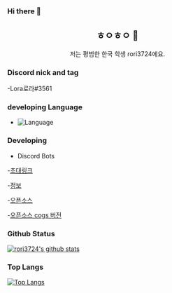 ### Hi there 👋
<h2 align="center">ㅎㅇㅎㅇ 👋</h2>
<p align="center">저는 평범한 한국 학생 rori3724에요.</p>

### Discord nick and tag

-Lora로라#3561

### developing Language

- ![Language](https://img.shields.io/badge/language-python-brightgreen)



### Developing

- Discord Bots

-[초대링크](https://discord.com/oauth2/authorize?client_id=800193013292335145&scope=bot&permissions=1610607742)

-[정보](https://koreanbots.dev/bots/800193013292335145)

-[오픈소스](https://github.com/rori3724/haziel_public/blob/main/haziel.py)

-[오픈소스 cogs 버전](https://github.com/rori3724/haziel_cogs-version/blob/main/cogs/Core.py)

### Github Status

[![rori3724's github stats](https://github-readme-stats.vercel.app/api?username=rori3724&bg_color=30,e96443,904e95&title_color=fff&text_color=fff&show_icons=true&count_private=true)](https://github.com/rori3724/github-readme-stats)

### Top Langs

[![Top Langs](https://github-readme-stats.vercel.app/api/top-langs/?username=rori3724&bg_color=30,e96443,904e95&title_color=fff&text_color=fff)](https://github.com/rori3724/github-readme-stats)
